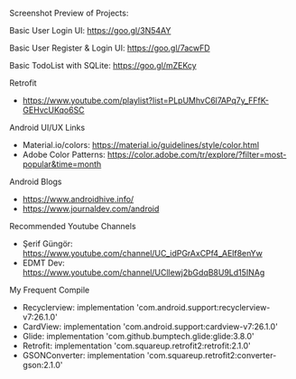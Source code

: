 Screenshot Preview of Projects:

Basic User Login UI: https://goo.gl/3N54AY

Basic User Register & Login UI: https://goo.gl/7acwFD

Basic TodoList with SQLite: https://goo.gl/mZEKcy

Retrofit
- https://www.youtube.com/playlist?list=PLpUMhvC6l7APq7y_FFfK-GEHvcUKqo6SC

Android UI/UX Links
- Material.io/colors: https://material.io/guidelines/style/color.html
- Adobe Color Patterns: https://color.adobe.com/tr/explore/?filter=most-popular&time=month

Android Blogs
- https://www.androidhive.info/
- https://www.journaldev.com/android

Recommended Youtube Channels

- Şerif Güngör: https://www.youtube.com/channel/UC_idPGrAxCPf4_AElf8enYw
- EDMT Dev: https://www.youtube.com/channel/UCllewj2bGdqB8U9Ld15INAg


My Frequent Compile

- Recyclerview: implementation 'com.android.support:recyclerview-v7:26.1.0'
- CardView: implementation 'com.android.support:cardview-v7:26.1.0'
- Glide: implementation 'com.github.bumptech.glide:glide:3.8.0'
- Retrofit: implementation 'com.squareup.retrofit2:retrofit:2.1.0'
- GSONConverter: implementation 'com.squareup.retrofit2:converter-gson:2.1.0'
